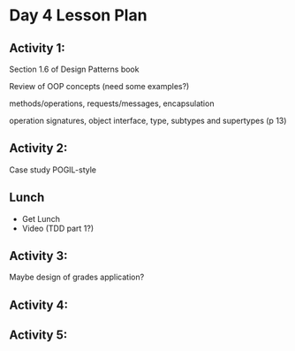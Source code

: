 # Day 4 Lesson Plan

## Activity 1:

Section 1.6 of Design Patterns book

Review of OOP concepts (need some examples?)

methods/operations, requests/messages, encapsulation

operation signatures, object interface, type, subtypes and supertypes (p 13)



## Activity 2:

Case study POGIL-style

## Lunch

- Get Lunch
- Video (TDD part 1?)

## Activity 3:

Maybe design of grades application?

## Activity 4:


## Activity 5:

